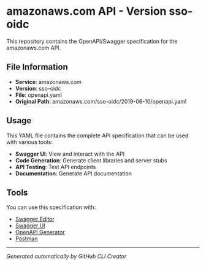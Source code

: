 # amazonaws.com API - Version sso-oidc

This repository contains the OpenAPI/Swagger specification for the amazonaws.com API.

## File Information

- **Service**: amazonaws.com
- **Version**: sso-oidc
- **File**: openapi.yaml
- **Original Path**: amazonaws.com/sso-oidc/2019-06-10/openapi.yaml

## Usage

This YAML file contains the complete API specification that can be used with various tools:

- **Swagger UI**: View and interact with the API
- **Code Generation**: Generate client libraries and server stubs
- **API Testing**: Test API endpoints
- **Documentation**: Generate API documentation

## Tools

You can use this specification with:

- [Swagger Editor](https://editor.swagger.io/)
- [Swagger UI](https://swagger.io/tools/swagger-ui/)
- [OpenAPI Generator](https://openapi-generator.tech/)
- [Postman](https://www.postman.com/)

---

*Generated automatically by GitHub CLI Creator*
